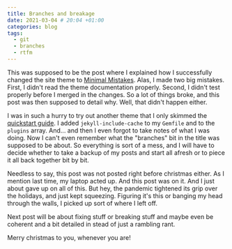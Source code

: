 ```yaml
---
title: Branches and breakage
date: 2021-03-04 # 20:04 +01:00
categories: blog
tags:
  - git
  - branches
  - rtfm
---
```


This was supposed to be the post where I explained how I successfully changed the site theme to [Minimal Mistakes][1]. Alas, I made two big mistakes. First, I didn't read the theme documentation properly. Second, I didn't test properly before I merged in the changes. So a lot of things broke, and this post was then supposed to detail why. Well, that didn't happen either.

<!--more-->

I was in such a hurry to try out another theme that I only skimmed the [quickstart guide][2]. I added `jekyll-include-cache` to my `Gemfile` and to the `plugins` array. And... and then I even forgot to take notes of what I was doing. Now I can't even remember what the "branches" bit in the title was supposed to be about. So everything is sort of a mess, and I will have to decide whether to take a backup of my posts and start all afresh or to piece it all back together bit by bit.

Needless to say, this post was not posted right before christmas either. As I mention last time, my laptop acted up. And this post was on it. And I just about gave up on all of this. But hey, the pandemic tightened its grip over the holidays, and just kept squeezing. Figuring it's this or banging my head through the walls, I picked up sort of where I left off.

Next post will be about fixing stuff or breaking stuff and maybe even be coherent and a bit detailed in stead of just a rambling rant.

Merry christmas to you, whenever you are!

[1]: https://mmistakes.github.io
[2]: https://mmistakes.github.io/minimal-mistakes/docs/quick-start-guide/
